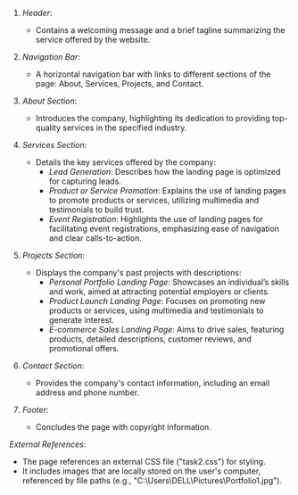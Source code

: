 1. *Header*: 
    - Contains a welcoming message and a brief tagline summarizing the service offered by the website.

2. *Navigation Bar*:
    - A horizontal navigation bar with links to different sections of the page: About, Services, Projects, and Contact.

3. *About Section*:
    - Introduces the company, highlighting its dedication to providing top-quality services in the specified industry.

4. *Services Section*:
    - Details the key services offered by the company:
        - *Lead Generation*: Describes how the landing page is optimized for capturing leads.
        - *Product or Service Promotion*: Explains the use of landing pages to promote products or services, utilizing multimedia and testimonials to build trust.
        - *Event Registration*: Highlights the use of landing pages for facilitating event registrations, emphasizing ease of navigation and clear calls-to-action.

5. *Projects Section*:
    - Displays the company's past projects with descriptions:
        - *Personal Portfolio Landing Page*: Showcases an individual’s skills and work, aimed at attracting potential employers or clients.
        - *Product Launch Landing Page*: Focuses on promoting new products or services, using multimedia and testimonials to generate interest.
        - *E-commerce Sales Landing Page*: Aims to drive sales, featuring products, detailed descriptions, customer reviews, and promotional offers.

6. *Contact Section*:
    - Provides the company's contact information, including an email address and phone number.

7. *Footer*:
    - Concludes the page with copyright information.

*External References*:
- The page references an external CSS file ("task2.css") for styling.
- It includes images that are locally stored on the user's computer, referenced by file paths (e.g., "C:\Users\DELL\Pictures\Portfolio1.jpg").
